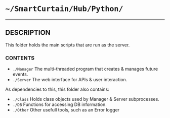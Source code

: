 # `~/SmartCurtain/Hub/Python/`

---

## DESCRIPTION
This folder holds the main scripts that are run as the server.

### CONTENTS
- `./Manager` The multi-threaded program that creates & manages future events.
- `./Server` The web interface for APIs & user interaction.

As dependencies to this, this folder also contains:
- `./Class` Holds class objects used by Manager & Server subprocesses.
- `./DB` Functions for accessing DB information.
- `./Other` Other usefull tools, such as an Error logger
